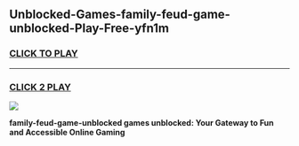 
## Unblocked-Games-family-feud-game-unblocked-Play-Free-yfn1m
<h3>
<a href="https://premium76.site?title=family-feud-game-unblocked&ref=20A">CLICK TO PLAY</a></h3>
<hr>

<h3>
<a href="https://premium76.site?title=family-feud-game-unblocked&ref=20A">CLICK 2 PLAY</a>
  
</h3>

<a href="https://premium76.site?title=family-feud-game-unblocked&ref=20A"><img src="https://clearcache.store/games.png"></a>


**family-feud-game-unblocked games unblocked: Your Gateway to Fun and Accessible Online Gaming**
